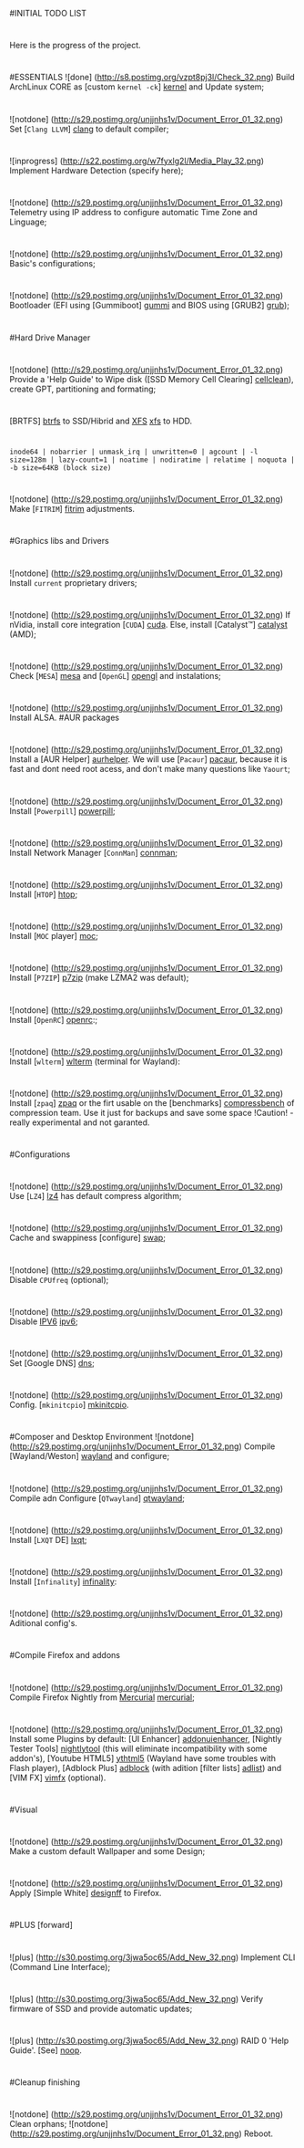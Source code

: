 #INITIAL TODO LIST
#
Here is the progress of the project.
#
#ESSENTIALS
![done] (http://s8.postimg.org/vzpt8pj3l/Check_32.png)  Build ArchLinux CORE as [custom `kernel -ck`] [kernel] and Update system;
#
![notdone] (http://s29.postimg.org/unjjnhs1v/Document_Error_01_32.png) Set [`Clang LLVM`] [clang] to default compiler;
#
![inprogress] (http://s22.postimg.org/w7fyxlg2l/Media_Play_32.png)  Implement Hardware Detection (specify here);
#
![notdone] (http://s29.postimg.org/unjjnhs1v/Document_Error_01_32.png) Telemetry using IP address to configure automatic Time Zone and Linguage;
#
![notdone] (http://s29.postimg.org/unjjnhs1v/Document_Error_01_32.png)  Basic's configurations;
#
![notdone] (http://s29.postimg.org/unjjnhs1v/Document_Error_01_32.png)  Bootloader (EFI using [Gummiboot] [gummi] and BIOS using [GRUB2] [grub]);
#
#Hard Drive Manager
#
![notdone] (http://s29.postimg.org/unjjnhs1v/Document_Error_01_32.png)  Provide a 'Help Guide' to Wipe disk ([SSD Memory Cell Clearing] [cellclean]), create GPT, partitioning and formating;
#
  [BRTFS] [btrfs] to SSD/Hibrid and [XFS] [xfs] to HDD.
#
#
`inode64 | nobarrier | unmask_irq | unwritten=0 | agcount | -l size=128m | lazy-count=1 | noatime | nodiratime | relatime | noquota | -b size=64KB (block size)`
#
#
![notdone] (http://s29.postimg.org/unjjnhs1v/Document_Error_01_32.png)  Make [`FITRIM`] [fitrim] adjustments.
#
#Graphics libs and Drivers
#
![notdone] (http://s29.postimg.org/unjjnhs1v/Document_Error_01_32.png) Install `current` proprietary drivers;
#
![notdone] (http://s29.postimg.org/unjjnhs1v/Document_Error_01_32.png) If nVidia, install core integration [`CUDA`] [cuda]. Else, install [Catalyst™] [catalyst] (AMD);
#
![notdone] (http://s29.postimg.org/unjjnhs1v/Document_Error_01_32.png) Check [`MESA`] [mesa] and [`OpenGL`] [opengl] and instalations;
#
![notdone] (http://s29.postimg.org/unjjnhs1v/Document_Error_01_32.png) Install ALSA.
#AUR packages
#
![notdone] (http://s29.postimg.org/unjjnhs1v/Document_Error_01_32.png) Install a [AUR Helper] [aurhelper]. We will use [`Pacaur`] [pacaur], because it is fast and dont need root acess, and don't make many questions like `Yaourt`;
#
![notdone] (http://s29.postimg.org/unjjnhs1v/Document_Error_01_32.png) Install [`Powerpill`] [powerpill];
#
![notdone] (http://s29.postimg.org/unjjnhs1v/Document_Error_01_32.png) Install Network Manager [`ConnMan`] [connman];
#
![notdone] (http://s29.postimg.org/unjjnhs1v/Document_Error_01_32.png) Install [`HTOP`] [htop];
#
![notdone] (http://s29.postimg.org/unjjnhs1v/Document_Error_01_32.png) Install [`MOC` player] [moc];
#
![notdone] (http://s29.postimg.org/unjjnhs1v/Document_Error_01_32.png) Install [`P7ZIP`] [p7zip] (make LZMA2 was default);
#
![notdone] (http://s29.postimg.org/unjjnhs1v/Document_Error_01_32.png) Install [`OpenRC`] [openrc]:;
#
![notdone] (http://s29.postimg.org/unjjnhs1v/Document_Error_01_32.png) Install [`wlterm`] [wlterm] (terminal for Wayland):
#
![notdone] (http://s29.postimg.org/unjjnhs1v/Document_Error_01_32.png) Install [`zpaq`] [zpaq] or the firt usable on the [benchmarks] [compressbench] of compression team. Use it just for backups and save some space !Caution! - really experimental and not garanted.
#
#Configurations
#
![notdone] (http://s29.postimg.org/unjjnhs1v/Document_Error_01_32.png) Use [`LZ4`] [lz4] has default compress algorithm;
#
![notdone] (http://s29.postimg.org/unjjnhs1v/Document_Error_01_32.png) Cache and swappiness [configure] [swap];
#
![notdone] (http://s29.postimg.org/unjjnhs1v/Document_Error_01_32.png) Disable `CPUfreq` (optional);
#
![notdone] (http://s29.postimg.org/unjjnhs1v/Document_Error_01_32.png) Disable [IPV6] [ipv6];
#
![notdone] (http://s29.postimg.org/unjjnhs1v/Document_Error_01_32.png) Set [Google DNS] [dns];
#
![notdone] (http://s29.postimg.org/unjjnhs1v/Document_Error_01_32.png) Config. [`mkinitcpio`] [mkinitcpio].
#
#Composer and Desktop Environment
![notdone] (http://s29.postimg.org/unjjnhs1v/Document_Error_01_32.png)  Compile [Wayland/Weston] [wayland] and configure;
#
![notdone] (http://s29.postimg.org/unjjnhs1v/Document_Error_01_32.png)  Compile adn Configure [`QTwayland`] [qtwayland];
#
![notdone] (http://s29.postimg.org/unjjnhs1v/Document_Error_01_32.png)  Install [`LXQT` DE] [lxqt];
#
![notdone] (http://s29.postimg.org/unjjnhs1v/Document_Error_01_32.png) Install [`Infinality`] [infinality]:
#
![notdone] (http://s29.postimg.org/unjjnhs1v/Document_Error_01_32.png)  Aditional config's.
#
#Compile Firefox and addons
#
![notdone] (http://s29.postimg.org/unjjnhs1v/Document_Error_01_32.png) Compile Firefox Nightly from [Mercurial] [mercurial];
#
![notdone] (http://s29.postimg.org/unjjnhs1v/Document_Error_01_32.png) Install some Plugins by default: [UI Enhancer] [addonuienhancer], [Nightly Tester Tools] [nightlytool] (this will eliminate incompatibility with some addon's), [Youtube HTML5] [ythtml5] (Wayland have some troubles with Flash player), [Adblock Plus] [adblock] (with adition [filter lists] [adlist]) and [VIM FX] [vimfx] (optional).
#
#Visual
#
![notdone] (http://s29.postimg.org/unjjnhs1v/Document_Error_01_32.png) Make a custom default Wallpaper and some Design;
#
![notdone] (http://s29.postimg.org/unjjnhs1v/Document_Error_01_32.png) Apply [Simple White] [designff] to Firefox.
#
#PLUS [forward]
#
![plus] (http://s30.postimg.org/3jwa5oc65/Add_New_32.png) Implement CLI (Command Line Interface);
#
![plus] (http://s30.postimg.org/3jwa5oc65/Add_New_32.png) Verify firmware of SSD and provide automatic updates;
#
![plus] (http://s30.postimg.org/3jwa5oc65/Add_New_32.png) RAID 0 'Help Guide'. [See] [noop].
#
#Cleanup finishing
#
![notdone] (http://s29.postimg.org/unjjnhs1v/Document_Error_01_32.png)  Clean orphans;
![notdone] (http://s29.postimg.org/unjjnhs1v/Document_Error_01_32.png)  Reboot.
#
#
#
[cellclean]:https://wiki.archlinux.org/index.php/SSD_Memory_Cell_Clearing
[kernel]:https://wiki.archlinux.org/index.php/Linux-ck
[clang]: http://clang.llvm.org/
[gummi]: https://wiki.archlinux.org/index.php/Gummiboot
[grub]: https://wiki.archlinux.org/index.php/GRUB
[btrfs]: https://btrfs.wiki.kernel.org/
[xfs]: http://xfs.org/
[fitrim]: http://xfs.org/index.php/FITRIM/discard
[noop]: http://en.wikipedia.org/wiki/Noop_scheduler
[lz4]: https://github.com/Cyan4973/lz4/
[swap]: http://rudd-o.com/linux-and-free-software/tales-from-responsivenessland-why-linux-feels-slow-and-how-to-fix-that
[connman]: https://wiki.archlinux.org/index.php/Connman
[cuda]: https://developer.nvidia.com/cuda-downloads
[catalyst]: http://www.amd.com/en-gb/innovations/software-technologies/catalyst
[mesa]: http://www.mesa3d.org/
[opengl]: http://www.opengl.org/
[ipv6]: https://wiki.archlinux.org/index.php/IPv6_-_Disabling_the_Module#Disable_IPv6
[dns]: https://developers.google.com/speed/public-dns/?hl=pt-br
[mercurial]: https://developer.mozilla.org/en-US/docs/Mozilla/Developer_guide/Source_Code/Mercurial
[addonuienhancer]: https://addons.mozilla.org/en-US/firefox/addon/ui-enhancer/
[nightlytool]: https://wiki.mozilla.org/Auto-tools/Automation_Development/Projects/Addons/NightlyTesterTools
[ythtml5]: https://addons.mozilla.org/en-US/firefox/addon/youtube-all-html5/?src=api
[adblock]: https://adblockplus.org/en/firefox
[adlist]: https://adblockplus.org/en/subscriptions
[vimfx]: https://addons.mozilla.org/en-US/firefox/addon/vimfx/
[designff]: https://addons.mozilla.org/en-US/firefox/addon/simplewhite/?src=cb-dl-users
[mkinitcpio]: https://projects.archlinux.org/mkinitcpio.git
[aurhelper]: https://wiki.archlinux.org/index.php/AUR_Helpers
[pacaur]: https://wiki.archlinux.org/index.php/Pacaur
[powerpill]: https://wiki.archlinux.org/index.php/Powerpill
[htop]: http://hisham.hm/htop/
[moc]: http://moc.daper.net/
[p7zip]: http://p7zip.sourceforge.net/
[openrc]: https://wiki.manjaro.org/index.php?title=OpenRC,_an_alternative_to_systemd
[infinality]: http://www.infinality.net/blog/infinality-freetype-patches/
[lxqt]: lxqt.org
[wayland]: http://wayland.freedesktop.org/
[qtwayland]: http://qt-project.org/wiki/QtWayland
[wlterm]:  http://lists.freedesktop.org/archives/wayland-devel/2012-September/005529.html
[zpaq]: https://github.com/zpaq/zpaq
[compressbench]: http://mattmahoney.net/dc/text.html
